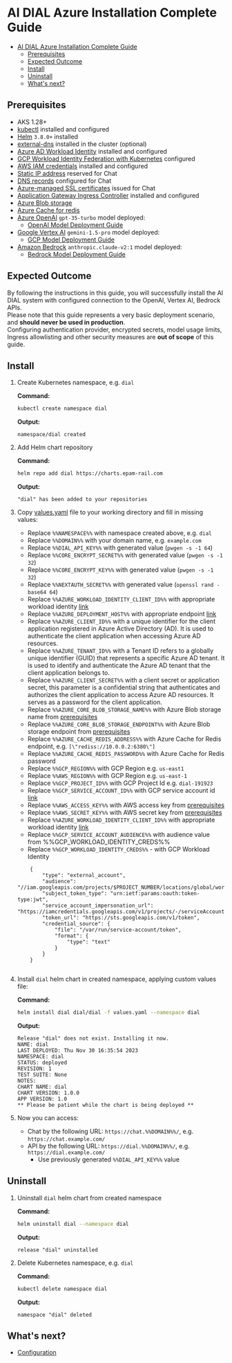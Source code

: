 # AI DIAL Azure Installation Complete Guide

- [AI DIAL Azure Installation Complete Guide](#ai-dial-azure-installation-complete-guide)
  - [Prerequisites](#prerequisites)
  - [Expected Outcome](#expected-outcome)
  - [Install](#install)
  - [Uninstall](#uninstall)
  - [What's next?](#whats-next)

## Prerequisites

- AKS 1.28+
- [kubectl](https://kubernetes.io/docs/tasks/tools/#kubectl) installed and configured
- [Helm](https://helm.sh/docs/intro/install/) `3.8.0+` installed
- [external-dns](https://github.com/kubernetes-sigs/external-dns) installed in the cluster (optional)
- [Azure AD Workload Identity](https://azure.github.io/azure-workload-identity/docs/introduction.html) installed and configured
- [GCP Workload Identity Federation with Kubernetes](https://cloud.google.com/iam/docs/workload-identity-federation-with-kubernetes#eks) configured
- [AWS IAM credentials](https://docs.aws.amazon.com/IAM/latest/UserGuide/getting-started-workloads.html)  installed and configured
- [Static IP address](https://learn.microsoft.com/en-us/azure/virtual-network/ip-services/public-ip-addresses) reserved for Chat
- [DNS records](https://learn.microsoft.com/en-us/azure/dns/public-dns-overview) configured for Chat
- [Azure-managed SSL certificates](https://learn.microsoft.com/en-us/azure/app-service/configure-ssl-app-service-certificate) issued for Chat
- [Application Gateway Ingress Controller](https://github.com/Azure/application-gateway-kubernetes-ingress) installed and configured
- [Azure Blob storage](https://learn.microsoft.com/en-us/azure/storage/blobs/storage-blobs-overview)
- [Azure Cache for redis](https://learn.microsoft.com/en-us/azure/azure-cache-for-redis/quickstart-create-redis)
- [Azure OpenAI](https://learn.microsoft.com/en-us/azure/ai-services/openai/overview)  `gpt-35-turbo` model deployed:
  - [OpenAI Model Deployment Guide](https://docs.epam-rail.com/Deployment/OpenAI%20Model%20Deployment)
- [Google Vertex AI](https://cloud.google.com/vertex-ai/?hl=en) `gemini-1.5-pro` model deployed:
  - [GCP Model Deployment Guide](https://docs.epam-rail.com/Deployment/Vertex%20Model%20Deployment)
- [Amazon Bedrock](https://docs.aws.amazon.com/bedrock/latest/userguide/what-is-bedrock.html) `anthropic.claude-v2:1` model deployed:
  - [Bedrock Model Deployment Guide](https://docs.epam-rail.com/Deployment/Bedrock%20Model%20Deployment)

## Expected Outcome

By following the instructions in this guide, you will successfully install the AI DIAL system with configured connection to the OpenAI, Vertex AI, Bedrock APIs.\
Please note that this guide represents a very basic deployment scenario, and **should never be used in production**.\
Configuring authentication provider, encrypted secrets, model usage limits, Ingress allowlisting and other security measures are **out of scope** of this guide.

## Install

1. Create Kubernetes namespace, e.g. `dial`

    **Command:**

    ```sh
    kubectl create namespace dial
    ```

    **Output:**

    ```console
    namespace/dial created
    ```

1. Add Helm chart repository

    **Command:**

    ```sh
    helm repo add dial https://charts.epam-rail.com
    ```

    **Output:**

    ```console
    "dial" has been added to your repositories
    ```

1. Copy [values.yaml](values.yaml) file to your working directory and fill in missing values:
    - Replace `%%NAMESPACE%%` with namespace created above, e.g. `dial`
    - Replace `%%DOMAIN%%` with your domain name, e.g. `example.com`
    - Replace `%%DIAL_API_KEY%%` with generated value (`pwgen -s -1 64`)
    - Replace `%%CORE_ENCRYPT_SECRET%%` with generated value (`pwgen -s -1 32`)
    - Replace `%%CORE_ENCRYPT_KEY%%` with generated value (`pwgen -s -1 32`)
    - Replace `%%NEXTAUTH_SECRET%%` with generated value (`openssl rand -base64 64`)
    - Replace `%%AZURE_WORKLOAD_IDENTITY_CLIENT_ID%%` with appropriate workload identity [link](https://docs.epam-rail.com/Deployment/OpenAI%20Model%20Deployment#use-kubernetes-service-account-assigned-to-azure-user-assigned-managed-identity)
    - Replace `%%AZURE_DEPLOYMENT_HOST%%` with appropriate endpoint [link](https://docs.epam-rail.com/tutorials/quick-start-model#step-2-configuration)
    - Replace `%%AZURE_CLIENT_ID%%` with a unique identifier for the client application registered in Azure Active Directory (AD). It is used to authenticate the client application when accessing Azure AD resources.
    - Replace `%%AZURE_TENANT_ID%%` with a Tenant ID refers to a globally unique identifier (GUID) that represents a specific Azure AD tenant. It is used to identify and authenticate the Azure AD tenant that the client application belongs to.
    - Replace `%%AZURE_CLIENT_SECRET%%` with a client secret or application secret, this parameter is a confidential string that authenticates and authorizes the client application to access Azure AD resources. It serves as a password for the client application.
    - Replace `%%AZURE_CORE_BLOB_STORAGE_NAME%%` with Azure Blob storage name from [prerequisites](#prerequisites)
    - Replace `%%AZURE_CORE_BLOB_STORAGE_ENDPOINT%%` with Azure Blob storage endpoint from [prerequisites](#prerequisites)
    - Replace `%%AZURE_CACHE_REDIS_ADDRESS%%` with Azure Cache for Redis endpoint, e.g. `[\"rediss://10.0.0.2:6380\"]`
    - Replace `%%AZURE_CACHE_REDIS_PASSWORD%%` with Azure Cache for Redis password
    - Replace `%%GCP_REGION%%` with GCP Region e.g. `us-east1`
    - Replace `%%AWS_REGION%%` with GCP Region e.g. `us-east-1`
    - Replace `%%GCP_PROJECT_ID%%` with GCP Project Id e.g. `dial-191923`
    - Replace `%%GCP_SERVICE_ACCOUNT_ID%%` with GCP service account id [link](https://cloud.google.com/iam/docs/workload-identity-federation-with-kubernetes)
    - Replace `%%AWS_ACCESS_KEY%%` with AWS access key from [prerequisites](#prerequisites)
    - Replace `%%AWS_SECRET_KEY%%` with AWS secret key from [prerequisites](#prerequisites)
    - Replace `%%AZURE_WORKLOAD_IDENTITY_CLIENT_ID%%` with appropriate workload identity [link](https://docs.epam-rail.com/Deployment/OpenAI%20Model%20Deployment#use-kubernetes-service-account-assigned-to-azure-user-assigned-managed-identity)
    - Replace `%%GCP_SERVICE_ACCOUNT_AUDIENCE%%` with audience value from %%GCP_WORKLOAD_IDENTITY_CREDS%%
    - Replace `%%GCP_WORKLOAD_IDENTITY_CREDS%%` - with GCP Workload Identity

    ```
        {
            "type": "external_account",
            "audience": "//iam.googleapis.com/projects/$PROJECT_NUMBER/locations/global/workloadIdentityPools/$POOL_ID/providers/$PROVIDER_ID",
            "subject_token_type": "urn:ietf:params:oauth:token-type:jwt",
            "service_account_impersonation_url": "https://iamcredentials.googleapis.com/v1/projects/-/serviceAccounts/$EMAIL:generateAccessToken",
            "token_url": "https://sts.googleapis.com/v1/token",
            "credential_source": {
                "file": "/var/run/service-account/token",
                "format": {
                    "type": "text"
                }
            }
        }


1. Install `dial` helm chart in created namespace, applying custom values file:

    **Command:**

    ```sh
    helm install dial dial/dial -f values.yaml --namespace dial
    ```

    **Output:**

    ```console
    Release "dial" does not exist. Installing it now.
    NAME: dial
    LAST DEPLOYED: Thu Nov 30 16:35:54 2023
    NAMESPACE: dial
    STATUS: deployed
    REVISION: 1
    TEST SUITE: None
    NOTES:
    CHART NAME: dial
    CHART VERSION: 1.0.0
    APP VERSION: 1.0
    ** Please be patient while the chart is being deployed **
    ```

1. Now you can access:
    - Chat by the following URL: `https://chat.%%DOMAIN%%/`, e.g. `https://chat.example.com/`
    - API by the following URL: `https://dial.%%DOMAIN%%/`, e.g. `https://dial.example.com/`
      - Use previously generated `%%DIAL_API_KEY%%` value

## Uninstall

1. Uninstall `dial` helm chart from created namespace

    **Command:**

    ```sh
    helm uninstall dial --namespace dial
    ```

    **Output:**

    ```console
    release "dial" uninstalled
    ```

1. Delete Kubernetes namespace, e.g. `dial`

    **Command:**

    ```sh
    kubectl delete namespace dial
    ```

    **Output:**

    ```console
    namespace "dial" deleted
    ```

## What's next?

- [Configuration](https://docs.epam-rail.com/Deployment/configuration)
